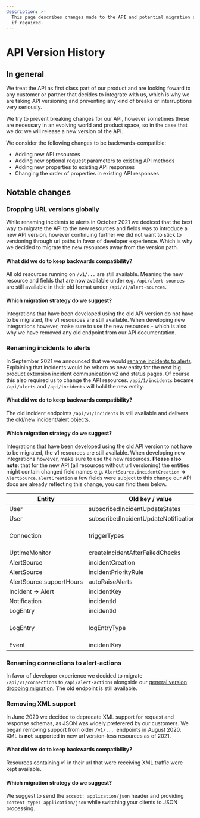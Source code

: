 ```yaml
---
description: >-
  This page describes changes made to the API and potential migration strategies
  if required.
---
```


# API Version History

## In general

We treat the API as first class part of our product and are looking foward to any customer or partner that decides to integrate with us, which is why we are taking API versioning and preventing any kind of breaks or interruptions very seriously.

We try to prevent breaking changes for our API, however sometimes these are necessary in an evolving world and product space, so in the case that we do: we will release a new version of the API.

We consider the following changes to be backwards-compatible:

* Adding new API resources
* Adding new optional request parameters to existing API methods
* Adding new properties to existing API responses
* Changing the order of properties in existing API responses

## Notable changes

### Dropping URL versions globally

While renaming incidents to alerts in October 2021 we dediced that the best way to migrate the API to the new resources and fields was to introduce a new API version, however continuing further we did not want to stick to versioning through url paths in favor of developer experience. Which is why we decided to migrate the new resources away from the version path.

#### What did we do to keep backwards compatibility?

All old resources running on `/v1/...` are still available. Meaning the new resource and fields that are now available under e.g. `/api/alert-sources` are still available in their old format under `/api/v1/alert-sources`.

#### Which migration strategy do we suggest?

Integrations that have been developed using the old API version do not have to be migrated, the v1 resources are still available. When developing new integrations however, make sure to use the new resources - which is also why we have removed any old endpoint from our API documentation.

### Renaming incidents to alerts

In September 2021 we announced that we would [rename incidents to alerts](../getting-started/faq/renaming-of-incidents-to-alerts.md). Explaining that incidents would be reborn as new entity for the next big product extension incident communication v2 and status pages. Of course this also required us to change the API resources. `/api/1/incidents` became `/api/alerts` and `/api/incidents` will hold the new entity.

#### What did we do to keep backwards compatibility?

The old incident endpoints `/api/v1/incidents` is still available and delivers the old/new incident/alert objects.

#### Which migration strategy do we suggest?

Integrations that have been developed using the old API version to not have to be migrated, the v1 resources are still available. When developing new integrations however, make sure to use the new resources. **Please also note**: that for the new API (all resources without url versioning) the entities might contain changed field names e.g. `AlertSource.incidentCreation` => `AlertSource.alertCreation` a few fields were subject to this change our API docs are already reflecting this change, you can find them below.

| Entity                   | Old key / value                           | New key / value                                                                   |
| ------------------------ | ----------------------------------------- | --------------------------------------------------------------------------------- |
| User                     | subscribedIncidentUpdateStates            | subscribedAlertUpdateStates                                                       |
| User                     | subscribedIncidentUpdateNotificationTypes | subscribedAlertUpdateNotificationTypes                                            |
| Connection               | triggerTypes                              | All values e.g. incident-created have been renamed accordingly e.g. alert-created |
| UptimeMonitor            | createIncidentAfterFailedChecks           | createAlertAfterFailedChecks                                                      |
| AlertSource              | incidentCreation                          | alertCreation                                                                     |
| AlertSource              | incidentPriorityRule                      | alertPriorityRule                                                                 |
| AlertSource.supportHours | autoRaiseAlerts                           | autoRaiseAlerts                                                                   |
| Incident -> Alert        | incidentKey                               | alertKey                                                                          |
| Notification             | incidentId                                | alertId                                                                           |
| LogEntry                 | incidentId                                | alertId                                                                           |
| LogEntry                 | logEntryType                              | All values e.g. IncidentLogEntry have been renamed accordingly e.g. AlertLogEntry |
| Event                    | incidentKey                               | alertKey                                                                          |

### Renaming connections to alert-actions

In favor of developer experience we decided to migrate `/api/v1/connections` to `/api/alert-actions` alongside our [general version dropping migration](api-version-history.md#dropping-url-versions-globally). The old endpoint is still available.

### Removing XML support

In June 2020 we decided to deprecate XML support for request and response schemas, as JSON was widely preferered by our customers. We began removing support from older `/v1/... `endpoints in August 2020. XML is **not** supported in new url version-less resources as of 2021.

#### What did we do to keep backwards compatibility?

Resources containing v1 in their url that were receiving XML traffic were kept available.

#### Which migration strategy do we suggest?

We suggest to send the `accept: application/json` header and providing `content-type: application/json` while switching your clients to JSON processing.
